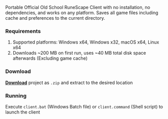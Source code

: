Portable Official Old School RuneScape Client with no installation, no dependencies, and works on any platform.
Saves all game files including cache and preferences to the current directory.

### Requirements

1. Supported platforms: Windows x64, Windows x32, macOS x64, Linux x64
2. Downloads ~200 MB on first run, uses ~40 MB total disk space afterwards (Excluding game cache)

### Download

[**Download**](https://github.com/RuneStar/official-client-portable/archive/master.zip) project as `.zip` and extract to the desired location

### Running

Execute `client.bat` (Windows Batch file) or `client.command` (Shell script) to launch the client